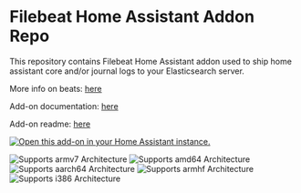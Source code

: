 # Filebeat Home Assistant Addon Repo

This repository contains Filebeat Home Assistant addon used to ship home assistant core and/or journal logs to your Elasticsearch server.

More info on beats: [here](https://www.elastic.co/beats/filebeat)

Add-on documentation: [here](https://github.com/irakhlin/hassio-filebeat/blob/main/filebeat/DOCS.md)

Add-on readme: [here](https://github.com/irakhlin/hassio-filebeat/blob/main/filebeat/README.md)

[![Open this add-on in your Home Assistant instance.][repo-badge]][repo-url]

![Supports armv7 Architecture][armv7-shield]
![Supports amd64 Architecture][amd64-shield]
![Supports aarch64 Architecture][aarch64-shield]
![Supports armhf Architecture][armhf-shield]
![Supports i386 Architecture][i386-shield]

[armv7-shield]: https://img.shields.io/badge/armv7-yes-green.svg
[amd64-shield]: https://img.shields.io/badge/amd64-yes-green.svg
[aarch64-shield]: https://raster.shields.io/badge/aarch64-yes-green.png
[armhf-shield]: https://img.shields.io/badge/armhf-no-red.svg
[i386-shield]: https://img.shields.io/badge/i386-no-red.svg
[repo-badge]: https://my.home-assistant.io/badges/supervisor_add_addon_repository.svg
[repo-url]: https://my.home-assistant.io/redirect/supervisor_add_addon_repository/?repository_url=https://github.com/irakhlin/hassio-filebeat
